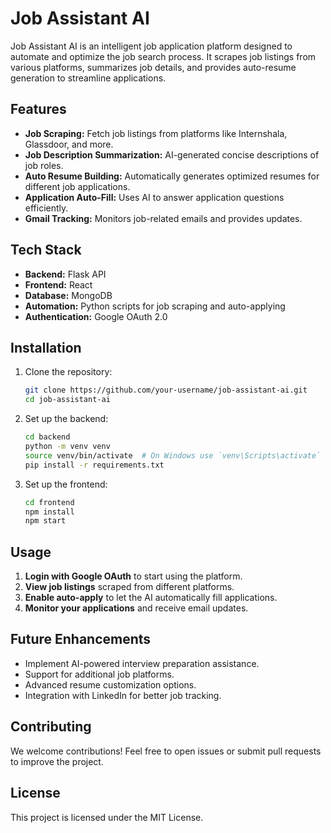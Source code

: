   # Job Assistant AI

Job Assistant AI is an intelligent job application platform designed to automate and optimize the job search process. It scrapes job listings from various platforms, summarizes job details, and provides auto-resume generation to streamline applications.

## Features

- **Job Scraping:** Fetch job listings from platforms like Internshala, Glassdoor, and more.
- **Job Description Summarization:** AI-generated concise descriptions of job roles.
- **Auto Resume Building:** Automatically generates optimized resumes for different job applications.
- **Application Auto-Fill:** Uses AI to answer application questions efficiently.
- **Gmail Tracking:** Monitors job-related emails and provides updates.

## Tech Stack

- **Backend:** Flask API
- **Frontend:** React
- **Database:** MongoDB
- **Automation:** Python scripts for job scraping and auto-applying
- **Authentication:** Google OAuth 2.0

## Installation

1. Clone the repository:
   ```bash
   git clone https://github.com/your-username/job-assistant-ai.git
   cd job-assistant-ai
   ```

2. Set up the backend:
   ```bash
   cd backend
   python -m venv venv
   source venv/bin/activate  # On Windows use `venv\Scripts\activate`
   pip install -r requirements.txt
   ```

3. Set up the frontend:
   ```bash
   cd frontend
   npm install
   npm start
   ```

## Usage

1. **Login with Google OAuth** to start using the platform.
2. **View job listings** scraped from different platforms.
3. **Enable auto-apply** to let the AI automatically fill applications.
4. **Monitor your applications** and receive email updates.

## Future Enhancements

- Implement AI-powered interview preparation assistance.
- Support for additional job platforms.
- Advanced resume customization options.
- Integration with LinkedIn for better job tracking.

## Contributing

We welcome contributions! Feel free to open issues or submit pull requests to improve the project.

## License

This project is licensed under the MIT License.


